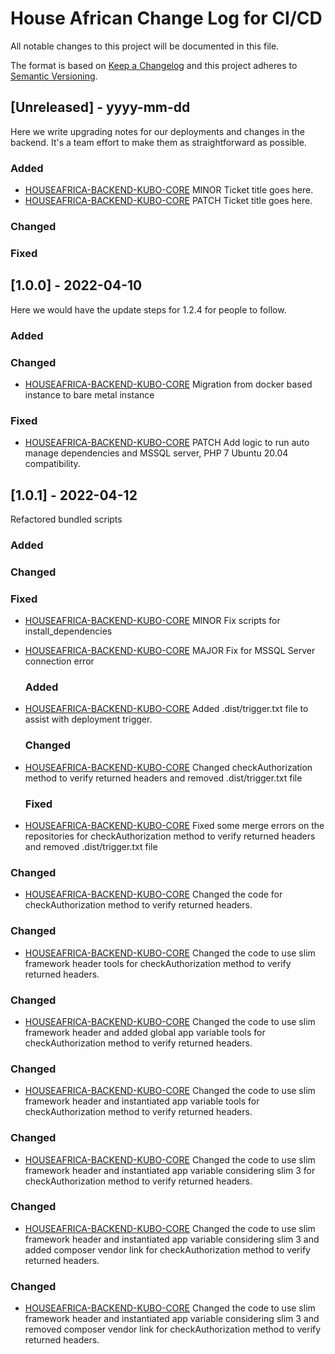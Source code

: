 
# House African Change Log for CI/CD
All notable changes to this project will be documented in this file.

The format is based on [Keep a Changelog](http://keepachangelog.com/)
and this project adheres to [Semantic Versioning](http://semver.org/).

## [Unreleased] - yyyy-mm-dd

Here we write upgrading notes for our deployments and changes in the backend. It's a team effort to make them as
straightforward as possible.

### Added
- [HOUSEAFRICA-BACKEND-KUBO-CORE](http://tickets.projectname.com/browse/HOUSEAFRICA-BACKEND-KUBO-CORE)
  MINOR Ticket title goes here.
- [HOUSEAFRICA-BACKEND-KUBO-CORE](http://tickets.projectname.com/browse/HOUSEAFRICA-BACKEND-KUBO-CORE)
  PATCH Ticket title goes here.

### Changed

### Fixed

## [1.0.0] - 2022-04-10

Here we would have the update steps for 1.2.4 for people to follow.

### Added

### Changed

- [HOUSEAFRICA-BACKEND-KUBO-CORE](http://tickets.projectname.com/browse/HOUSEAFRICA-BACKEND-KUBO-CORE)
  Migration from docker based instance to bare metal instance

### Fixed

- [HOUSEAFRICA-BACKEND-KUBO-CORE](http://tickets.projectname.com/browse/HOUSEAFRICA-BACKEND-KUBO-CORE)
  PATCH Add logic to run auto manage dependencies and MSSQL server, PHP 7 Ubuntu 20.04
  compatibility.

## [1.0.1] - 2022-04-12
Refactored bundled scripts
### Added

### Changed

### Fixed

- [HOUSEAFRICA-BACKEND-KUBO-CORE](http://tickets.projectname.com/browse/HOUSEAFRICA-BACKEND-KUBO-CORE)
  MINOR Fix scripts for install_dependencies
- [HOUSEAFRICA-BACKEND-KUBO-CORE](http://tickets.projectname.com/browse/HOUSEAFRICA-BACKEND-KUBO-CORE)
  MAJOR Fix for MSSQL Server connection error

  ### Added
- [HOUSEAFRICA-BACKEND-KUBO-CORE](http://tickets.projectname.com/browse/HOUSEAFRICA-BACKEND-KUBO-CORE)
  Added .dist/trigger.txt file to assist with deployment trigger.

  ### Changed

- [HOUSEAFRICA-BACKEND-KUBO-CORE](http://tickets.projectname.com/browse/HOUSEAFRICA-BACKEND-KUBO-CORE)
  Changed checkAuthorization method to verify returned headers and removed .dist/trigger.txt file

   ### Fixed

- [HOUSEAFRICA-BACKEND-KUBO-CORE](http://tickets.projectname.com/browse/HOUSEAFRICA-BACKEND-KUBO-CORE)
  Fixed some merge errors on the repositories for checkAuthorization method to verify returned headers and removed .dist/trigger.txt file

### Changed

- [HOUSEAFRICA-BACKEND-KUBO-CORE](http://tickets.projectname.com/browse/HOUSEAFRICA-BACKEND-KUBO-CORE)
  Changed the code for checkAuthorization method to verify returned headers.

### Changed

- [HOUSEAFRICA-BACKEND-KUBO-CORE](http://tickets.projectname.com/browse/HOUSEAFRICA-BACKEND-KUBO-CORE)
  Changed the code to use slim framework header tools for checkAuthorization method to verify returned headers.
### Changed

- [HOUSEAFRICA-BACKEND-KUBO-CORE](http://tickets.projectname.com/browse/HOUSEAFRICA-BACKEND-KUBO-CORE)
  Changed the code to use slim framework header and added global app variable tools for checkAuthorization method to verify returned headers.

### Changed

- [HOUSEAFRICA-BACKEND-KUBO-CORE](http://tickets.projectname.com/browse/HOUSEAFRICA-BACKEND-KUBO-CORE)
  Changed the code to use slim framework header and instantiated app variable tools for checkAuthorization method to verify returned headers.

### Changed

- [HOUSEAFRICA-BACKEND-KUBO-CORE](http://tickets.projectname.com/browse/HOUSEAFRICA-BACKEND-KUBO-CORE)
  Changed the code to use slim framework header and instantiated app variable considering slim 3 for checkAuthorization method to verify returned headers.

### Changed

- [HOUSEAFRICA-BACKEND-KUBO-CORE](http://tickets.projectname.com/browse/HOUSEAFRICA-BACKEND-KUBO-CORE)
  Changed the code to use slim framework header and instantiated app variable considering slim 3 and added composer vendor link for checkAuthorization method to verify returned headers.

### Changed

- [HOUSEAFRICA-BACKEND-KUBO-CORE](http://tickets.projectname.com/browse/HOUSEAFRICA-BACKEND-KUBO-CORE)
  Changed the code to use slim framework header and instantiated app variable considering slim 3 and removed composer vendor link for checkAuthorization method to verify returned headers.  

